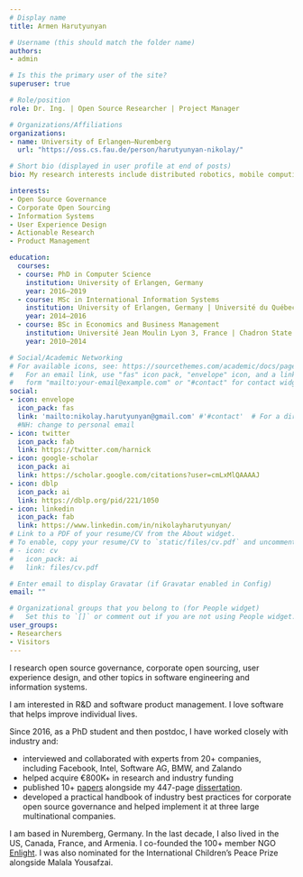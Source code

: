 ```yaml
---
# Display name
title: Armen Harutyunyan

# Username (this should match the folder name)
authors:
- admin

# Is this the primary user of the site?
superuser: true

# Role/position
role: Dr. Ing. | Open Source Researcher | Project Manager

# Organizations/Affiliations
organizations:
- name: University of Erlangen–Nuremberg
  url: "https://oss.cs.fau.de/person/harutyunyan-nikolay/"

# Short bio (displayed in user profile at end of posts)
bio: My research interests include distributed robotics, mobile computing and programmable matter. #NH: Change this

interests:
- Open Source Governance
- Corporate Open Sourcing
- Information Systems
- User Experience Design
- Actionable Research
- Product Management

education:
  courses:
  - course: PhD in Computer Science
    institution: University of Erlangen, Germany
    year: 2016–2019
  - course: MSc in International Information Systems
    institution: University of Erlangen, Germany | Université du Québec à Montréal, Canada
    year: 2014–2016
  - course: BSc in Economics and Business Management
    institution: Université Jean Moulin Lyon 3, France | Chadron State College, NE, USA
    year: 2010–2014

# Social/Academic Networking
# For available icons, see: https://sourcethemes.com/academic/docs/page-builder/#icons
#   For an email link, use "fas" icon pack, "envelope" icon, and a link in the
#   form "mailto:your-email@example.com" or "#contact" for contact widget.
social:
- icon: envelope
  icon_pack: fas
  link: 'mailto:nikolay.harutyunyan@gmail.com' #'#contact'  # For a direct email link, use "mailto:test@example.org".
  #NH: change to personal email
- icon: twitter
  icon_pack: fab
  link: https://twitter.com/harnick
- icon: google-scholar
  icon_pack: ai
  link: https://scholar.google.com/citations?user=cmLxMlQAAAAJ
- icon: dblp
  icon_pack: ai
  link: https://dblp.org/pid/221/1050
- icon: linkedin
  icon_pack: fab
  link: https://www.linkedin.com/in/nikolayharutyunyan/
# Link to a PDF of your resume/CV from the About widget.
# To enable, copy your resume/CV to `static/files/cv.pdf` and uncomment the lines below.
# - icon: cv
#   icon_pack: ai
#   link: files/cv.pdf

# Enter email to display Gravatar (if Gravatar enabled in Config)
email: ""

# Organizational groups that you belong to (for People widget)
#   Set this to `[]` or comment out if you are not using People widget.
user_groups:
- Researchers
- Visitors
---
```


<!-- Nice to e-meet you on my personal website. -->

I research open source governance, corporate open sourcing, user experience design, and other topics in software engineering and information systems.

<!-- Currently finishing up some projects at the University of Erlangen–Nuremberg. -->

I am interested in R&D and software product management. I love software that helps improve individual lives.

Since 2016, as a PhD student and then postdoc, I have worked closely with industry and:

<ul>
  <li>interviewed and collaborated with experts from 20+ companies, including Facebook, Intel, Software AG, BMW, and Zalando</li>
  <li>helped acquire €800K+ in research and industry funding</li>
  <li>published 10+ <a href="https://scholar.google.com/citations?user=cmLxMlQAAAAJ" target="_blank">papers</a> alongside my 447-page <a href="http://nbn-resolving.de/urn:nbn:de:bvb:29-opus4-122727" target="_blank">dissertation</a>.</li>
  <li>developed a practical handbook of industry best practices for corporate open source governance and helped implement it at three large multinational companies.</li>
</ul>

<!-- I am based in Nuremberg, Germany.  -->

I am based in Nuremberg, Germany. In the last decade, I also lived in the US, Canada, France, and Armenia. I co-founded the 100+ member NGO <a href="https://enlightngo.org/language/en/about-us" target="_blank">Enlight</a>. I was also nominated for the International Children’s Peace Prize alongside Malala Yousafzai.